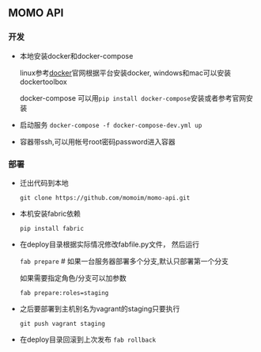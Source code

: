 ## MOMO API

### 开发

- 本地安装docker和docker-compose
    
    linux参考[docker](www.docker.com)官网根据平台安装docker, windows和mac可以安装dockertoolbox
    
    docker-compose 可以用`pip install docker-compose`安装或者参考官网安装

- 启动服务
    `docker-compose -f docker-compose-dev.yml up`
    
- 容器带ssh,可以用帐号root密码password进入容器

### 部署

- 迁出代码到本地

    `git clone https://github.com/momoim/momo-api.git`

- 本机安装fabric依赖

    `pip install fabric`

- 在deploy目录根据实际情况修改fabfile.py文件， 然后运行

    `fab prepare`  # 如果一台服务器部署多个分支,默认只部署第一个分支
    
    如果需要指定角色/分支可以加参数
    
    `fab prepare:roles=staging`

- 之后要部署到主机别名为vagrant的staging只要执行

    `git push vagrant staging`

- 在deploy目录回滚到上次发布
    `fab rollback`
